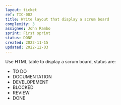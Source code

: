 ```yaml
---
layout: ticket
ref: TIC-002
title: Write layout that display a scrum board
complexity: 3
assignee: John Rambo
sprint: First sprint
status: DONE
created: 2022-11-15
updated: 2022-12-03
---
```

Use HTML table to display a scrum board, status are:

* TO DO
* DOCUMENTATION
* DEVELOPEMENT
* BLOCKED
* REVIEW
* DONE
